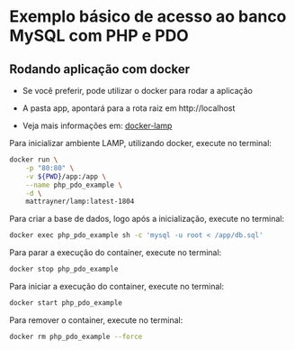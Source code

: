 # Exemplo básico de acesso ao banco MySQL com PHP e PDO

## Rodando aplicação com docker

- Se você preferir, pode utilizar o docker para rodar a aplicação

- A pasta app, apontará para a rota raiz em http://localhost

- Veja mais informações em: [docker-lamp](https://github.com/mattrayner/docker-lamp)

Para inicializar ambiente LAMP, utilizando docker, execute no terminal:

```bash
docker run \
    -p "80:80" \
    -v ${PWD}/app:/app \
    --name php_pdo_example \
    -d \
    mattrayner/lamp:latest-1804
```

Para criar a base de dados, logo após a inicialização, execute no terminal:

```bash
docker exec php_pdo_example sh -c 'mysql -u root < /app/db.sql'
```

Para parar a execução do container, execute no terminal:
```bash
docker stop php_pdo_example
```

Para iniciar a execução do container, execute no terminal:
```bash
docker start php_pdo_example
```

Para remover o container, execute no terminal:
```bash
docker rm php_pdo_example --force
```
